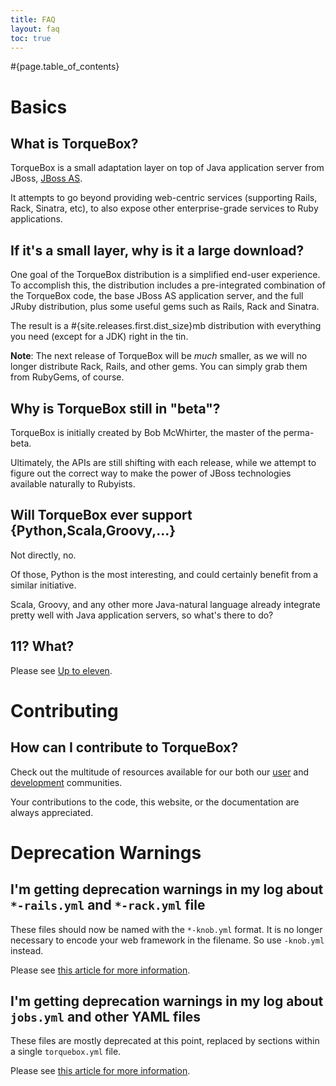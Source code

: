```yaml
---
title: FAQ 
layout: faq
toc: true
---
```


#{page.table_of_contents}

# Basics

## What is TorqueBox?

TorqueBox is a small adaptation layer on top of Java application server from JBoss, [JBoss AS](http://jboss.org/jbossas/).

It attempts to go beyond providing web-centric services (supporting Rails, Rack, Sinatra, etc),
to also expose other enterprise-grade services to Ruby applications.

## If it's a small layer, why is it a large download?

One goal of the TorqueBox distribution is a simplified end-user experience. 
To accomplish this, the distribution includes a pre-integrated combination
of the TorqueBox code, the base JBoss AS application server, and the full
JRuby distribution, plus some useful gems such as Rails, Rack and Sinatra.

The result is a #{site.releases.first.dist_size}mb distribution with everything you need (except for a JDK)
right in the tin.

**Note**: The next release of TorqueBox will be *much* smaller, as we will 
no longer distribute Rack, Rails, and other gems.  You can simply grab them
from RubyGems, of course.

## Why is TorqueBox still in "beta"?

TorqueBox is initially created by Bob McWhirter, the master of the perma-beta.

Ultimately, the APIs are still shifting with each release, while we attempt
to figure out the correct way to make the power of JBoss technologies available
naturally to Rubyists.

## Will TorqueBox ever support {Python,Scala,Groovy,...}

Not directly, no.

Of those, Python is the most interesting, and could certainly benefit
from a similar initiative. 

Scala, Groovy, and any other more Java-natural language already integrate
pretty well with Java application servers, so what's there to do? 

## 11?  What?

Please see [Up to eleven](http://en.wikipedia.org/wiki/Up_to_eleven).

# Contributing

## How can I contribute to TorqueBox?

Check out the multitude of resources available for our both our
[user](/community/) and [development](/development/) communities.

Your contributions to the code, this website, or the documentation
are always appreciated.


# Deprecation Warnings

## I'm getting deprecation warnings in my log about `*-rails.yml` and `*-rack.yml` file

These files should now be named with the `*-knob.yml` format.  It is no longer
necessary to encode your web framework in the filename.  So use `-knob.yml` instead.

Please see [this article for more information](/news/2011/02/05/grand-unification-and-knobs/).

## I'm getting deprecation warnings in my log about `jobs.yml` and other YAML files

These files are mostly deprecated at this point, replaced by sections within
a single `torquebox.yml` file.
      
Please see [this article for more information](/news/2011/02/05/grand-unification-and-knobs/).

